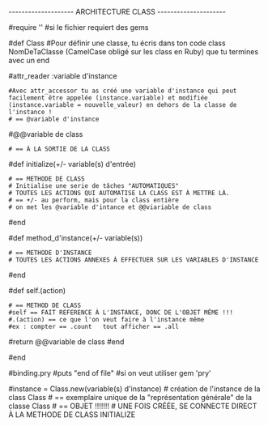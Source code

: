 -------------------- ARCHITECTURE CLASS ---------------------

#require ''
    #si le fichier requiert des gems



#def Class 
    #Pour définir une classe, tu écris dans ton code class NomDeTaClasse (CamelCase obligé sur les class en Ruby) que tu termines avec un end
   


#attr_reader :variable d'instance

    #Avec attr_accessor tu as créé une variable d'instance qui peut facilement être appelée (instance.variable) et modifiée (instance.variable = nouvelle_valeur) en dehors de la classe de l'instance !
    # == @variable d'instance



#@@variable de class

    # == À LA SORTIE DE LA CLASS 



#def initialize(+/- variable(s) d'entrée)

	# == METHODE DE CLASS
	# Initialise une serie de tâches "AUTOMATIQUES"
	# TOUTES LES ACTIONS QUI AUTOMATISE LA CLASS EST À METTRE LÀ.
    # == +/- au perform, mais pour la class entière
    # on met les @variable d'intance et @@viariable de class 

#end



#def method_d'instance(+/- variable(s))

    # == METHODE D'INSTANCE
    # TOUTES LES ACTIONS ANNEXES À EFFECTUER SUR LES VARIABLES D'INSTANCE  

#end 



#def self.(action)

    # == METHOD DE CLASS
    #self == FAIT REFERENCE À L'INSTANCE, DONC DE L'OBJET MÊME !!!
    #.(action) == ce que l'on veut faire à l'instance même
    #ex : compter == .count   tout afficher == .all

#return @@variable de class
#end

#end

#binding.pry
#puts "end of file"
    #si on veut utiliser gem 'pry'

#instance = Class.new(variable(s) d'instance)
    # création de l'instance de la class Class
    # == exemplaire unique de la "représentation générale" de la classe Class
    # == OBJET !!!!!!!
    # UNE FOIS CRÉÉE, SE CONNECTE DIRECT À LA METHODE DE CLASS INITIALIZE